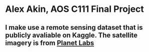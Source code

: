 
# Alex Akin, AOS C111 Final Project

## I make use a remote sensing dataset that is publicly avaliable on Kaggle. The satellite imagery is from [Planet Labs](https://en.wikipedia.org/wiki/Planet_Labs)
